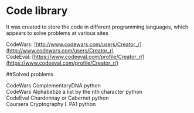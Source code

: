# Code library

It was created to store the code in different programming languages, which appears to solve problems at various sites

CodeWars:     [http://www.codewars.com/users/Creator_r](http://www.codewars.com/users/Creator_r)  
CodeEval:     [https://www.codeeval.com/profile/Creator_r/](https://www.codeeval.com/profile/Creator_r/)  

##Solved problems

CodeWars        ComplementaryDNA                                            python  
CodeWars        Alphabetize a list by the nth character                     python  
CodeEval        Chardonnay or Cabernet                                      python  
Coursera        Cryptography I. PA1                                         python  